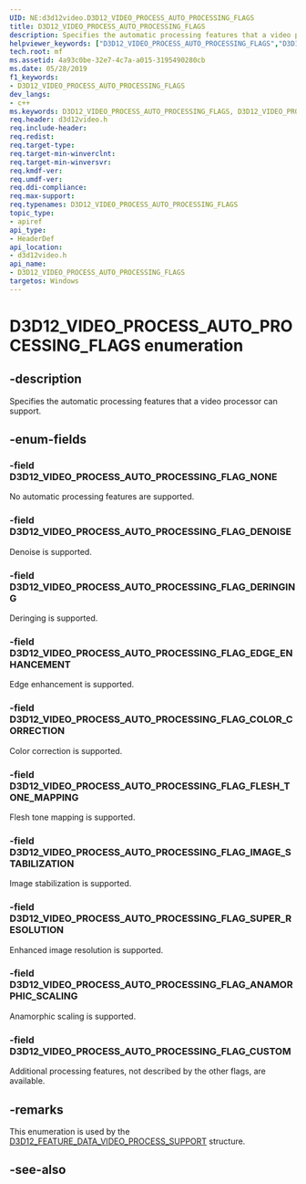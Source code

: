 ```yaml
---
UID: NE:d3d12video.D3D12_VIDEO_PROCESS_AUTO_PROCESSING_FLAGS
title: D3D12_VIDEO_PROCESS_AUTO_PROCESSING_FLAGS
description: Specifies the automatic processing features that a video processor can support.
helpviewer_keywords: ["D3D12_VIDEO_PROCESS_AUTO_PROCESSING_FLAGS","D3D12_VIDEO_PROCESS_AUTO_PROCESSING_FLAGS",""]
tech.root: mf
ms.assetid: 4a93c0be-32e7-4c7a-a015-3195490280cb
ms.date: 05/28/2019
f1_keywords:
- D3D12_VIDEO_PROCESS_AUTO_PROCESSING_FLAGS
dev_langs:
- c++
ms.keywords: D3D12_VIDEO_PROCESS_AUTO_PROCESSING_FLAGS, D3D12_VIDEO_PROCESS_AUTO_PROCESSING_FLAGS,
req.header: d3d12video.h
req.include-header: 
req.redist: 
req.target-type: 
req.target-min-winverclnt: 
req.target-min-winversvr: 
req.kmdf-ver: 
req.umdf-ver: 
req.ddi-compliance: 
req.max-support: 
req.typenames: D3D12_VIDEO_PROCESS_AUTO_PROCESSING_FLAGS
topic_type:
- apiref
api_type:
- HeaderDef
api_location:
- d3d12video.h
api_name:
- D3D12_VIDEO_PROCESS_AUTO_PROCESSING_FLAGS
targetos: Windows
---
```


# D3D12_VIDEO_PROCESS_AUTO_PROCESSING_FLAGS enumeration

## -description

Specifies the automatic processing features that a video processor can support.

## -enum-fields

### -field D3D12_VIDEO_PROCESS_AUTO_PROCESSING_FLAG_NONE 

No automatic processing features are supported.

### -field D3D12_VIDEO_PROCESS_AUTO_PROCESSING_FLAG_DENOISE 

Denoise is supported.

### -field D3D12_VIDEO_PROCESS_AUTO_PROCESSING_FLAG_DERINGING 

Deringing is supported.

### -field D3D12_VIDEO_PROCESS_AUTO_PROCESSING_FLAG_EDGE_ENHANCEMENT 

Edge enhancement is supported.

### -field D3D12_VIDEO_PROCESS_AUTO_PROCESSING_FLAG_COLOR_CORRECTION 

Color correction is supported.

### -field D3D12_VIDEO_PROCESS_AUTO_PROCESSING_FLAG_FLESH_TONE_MAPPING 

Flesh tone mapping is supported.

### -field D3D12_VIDEO_PROCESS_AUTO_PROCESSING_FLAG_IMAGE_STABILIZATION 

Image stabilization is supported.

### -field D3D12_VIDEO_PROCESS_AUTO_PROCESSING_FLAG_SUPER_RESOLUTION 

Enhanced image resolution is supported.

### -field D3D12_VIDEO_PROCESS_AUTO_PROCESSING_FLAG_ANAMORPHIC_SCALING 

Anamorphic scaling is supported.

### -field D3D12_VIDEO_PROCESS_AUTO_PROCESSING_FLAG_CUSTOM 

Additional processing features, not described by the other flags, are available.

## -remarks

This enumeration is used by the [D3D12\_FEATURE\_DATA\_VIDEO\_PROCESS\_SUPPORT](ns-d3d12video-d3d12_feature_data_video_process_support.md) structure.

## -see-also
